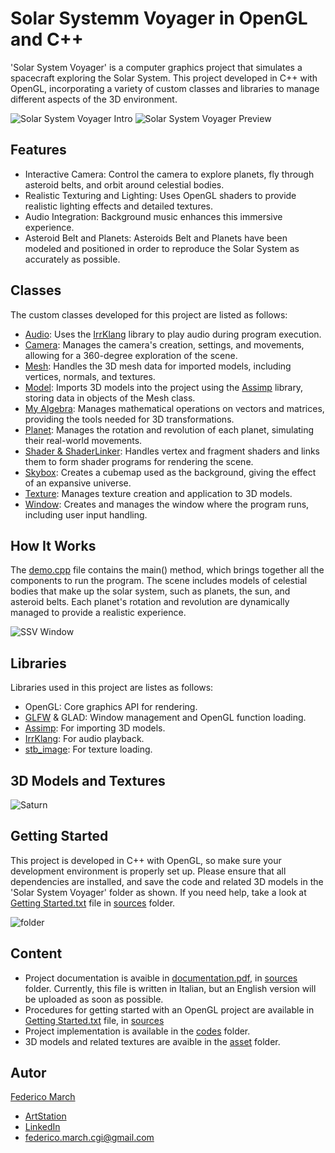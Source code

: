 # Solar Systemm Voyager in OpenGL and C++

'Solar System Voyager' is a computer graphics project that simulates a spacecraft exploring the Solar System. This project developed in C++ with OpenGL, incorporating a variety of custom classes and libraries to manage different aspects of the 3D environment. 

![Solar System Voyager Intro](https://github.com/FedericoCGI/Solar-System-Voyager-in-OpenGL-and-Cpp/blob/main/images/solarsystemintro.png)         ![Solar System Voyager Preview](https://github.com/FedericoCGI/Solar-System-Voyager-in-OpenGL-and-Cpp/blob/main/images/solarsystempreview.png)

## Features

- Interactive Camera: Control the camera to explore planets, fly through asteroid belts, and orbit around celestial bodies.
- Realistic Texturing and Lighting: Uses OpenGL shaders to provide realistic lighting effects and detailed textures.
- Audio Integration: Background music enhances this immersive experience.
- Asteroid Belt and Planets: Asteroids Belt and Planets have been modeled and positioned in order to reproduce the Solar System as accurately as possible.

## Classes

The custom classes developed for this project are listed as follows:

- [Audio](https://github.com/FedericoCGI/Solar-System-Voyager-in-OpenGL-and-Cpp/tree/main/codes/Classi%20Utili/Audio): Uses the [IrrKlang](https://github.com/FedericoCGI/Solar-System-Voyager-in-OpenGL-and-Cpp/tree/main/codes/Classi%20Utili/Audio) library to play audio during program execution.
- [Camera](https://github.com/FedericoCGI/Solar-System-Voyager-in-OpenGL-and-Cpp/tree/main/codes/Classi%20Utili/Camera): Manages the camera's creation, settings, and movements, allowing for a 360-degree exploration of the scene.
- [Mesh](https://github.com/FedericoCGI/Solar-System-Voyager-in-OpenGL-and-Cpp/tree/main/codes/Classi%20Utili/Mesh): Handles the 3D mesh data for imported models, including vertices, normals, and textures.
- [Model](https://github.com/FedericoCGI/Solar-System-Voyager-in-OpenGL-and-Cpp/tree/main/codes/Classi%20Utili/Model): Imports 3D models into the project using the [Assimp](https://github.com/FedericoCGI/Solar-System-Voyager-in-OpenGL-and-Cpp/tree/main/codes/Classi%20Utili/Assimp) library, storing data in objects of the Mesh class.
- [My Algebra](https://github.com/FedericoCGI/Solar-System-Voyager-in-OpenGL-and-Cpp/tree/main/codes/Classi%20Utili/My%20Algebra): Manages mathematical operations on vectors and matrices, providing the tools needed for 3D transformations.
- [Planet](https://github.com/FedericoCGI/Solar-System-Voyager-in-OpenGL-and-Cpp/tree/main/codes): Manages the rotation and revolution of each planet, simulating their real-world movements.
- [Shader & ShaderLinker](https://github.com/FedericoCGI/Solar-System-Voyager-in-OpenGL-and-Cpp/tree/main/codes/Classi%20Utili/Shader): Handles vertex and fragment shaders and links them to form shader programs for rendering the scene.
- [Skybox](https://github.com/FedericoCGI/Solar-System-Voyager-in-OpenGL-and-Cpp/tree/main/codes/Classi%20Utili/Skybox): Creates a cubemap used as the background, giving the effect of an expansive universe.
- [Texture](https://github.com/FedericoCGI/Solar-System-Voyager-in-OpenGL-and-Cpp/tree/main/codes/Classi%20Utili/Texture): Manages texture creation and application to 3D models.
- [Window](https://github.com/FedericoCGI/Solar-System-Voyager-in-OpenGL-and-Cpp/tree/main/codes/Classi%20Utili/OPENGL%20Window): Creates and manages the window where the program runs, including user input handling.

## How It Works

The [demo.cpp](https://github.com/FedericoCGI/Solar-System-Voyager-in-OpenGL-and-Cpp/blob/main/codes/demo.cpp) file contains the main() method, which brings together all the components to run the program. The scene includes models of celestial bodies that make up the solar system, such as planets, the sun, and asteroid belts. Each planet's rotation and revolution are dynamically managed to provide a realistic experience.

![SSV Window](https://github.com/FedericoCGI/Solar-System-Voyager-in-OpenGL-and-Cpp/blob/main/images/ssv_window.png)

## Libraries

Libraries used in this project are listes as follows:
- OpenGL: Core graphics API for rendering.
- [GLFW](https://github.com/FedericoCGI/Solar-System-Voyager-in-OpenGL-and-Cpp/tree/main/codes/Classi%20Utili/GLFW%20%20for%20OPENGL%20lib) & GLAD: Window management and OpenGL function loading.
- [Assimp](https://github.com/FedericoCGI/Solar-System-Voyager-in-OpenGL-and-Cpp/tree/main/codes/Classi%20Utili/Assimp/lib): For importing 3D models.
- [IrrKlang](https://github.com/FedericoCGI/Solar-System-Voyager-in-OpenGL-and-Cpp/tree/main/codes/Classi%20Utili/Audio): For audio playback.
- [stb_image](https://github.com/FedericoCGI/Solar-System-Voyager-in-OpenGL-and-Cpp/tree/main/codes/Classi%20Utili/Texture): For texture loading.

## 3D Models and Textures

![Saturn](https://github.com/FedericoCGI/Solar-System-Voyager-in-OpenGL-and-Cpp/blob/main/images/saturn.png)

## Getting Started

This project is developed in C++ with OpenGL, so make sure your development environment is properly set up. Please ensure that all dependencies are installed, and save the code and related 3D models in the 'Solar System Voyager' folder as shown. If you need help, take a look at [Getting Started.txt](https://github.com/FedericoCGI/Solar-System-Voyager-in-OpenGL-and-Cpp/blob/main/sources/Getting%20Started.txt) file in [sources](https://github.com/FedericoCGI/Solar-System-Voyager-in-OpenGL-and-Cpp/tree/main/sources) folder. 

![folder](https://github.com/FedericoCGI/Solar-System-Voyager-in-OpenGL-and-Cpp/blob/main/images/folder.png)

## Content
- Project documentation is avaible in [documentation.pdf](https://github.com/FedericoCGI/Solar-System-Voyager-in-OpenGL-and-Cpp/blob/main/sources/documentation.pdf), in [sources](https://github.com/FedericoCGI/Solar-System-Voyager-in-OpenGL-and-Cpp/tree/main/sources) folder. Currently, this file is written in Italian, but an English version will be uploaded as soon as possible.
- Procedures for getting started with an OpenGL project are available in [Getting Started.txt](https://github.com/FedericoCGI/Solar-System-Voyager-in-OpenGL-and-Cpp/blob/main/sources/Getting%20Started.txt) file, in [sources](https://github.com/FedericoCGI/Solar-System-Voyager-in-OpenGL-and-Cpp/tree/main/sources) 
- Project implementation is available in the [codes](https://github.com/FedericoCGI/Solar-System-Voyager-in-OpenGL-and-Cpp/tree/main/codes) folder.
- 3D models and related textures are avaible in the [asset](https://github.com/FedericoCGI/Solar-System-Voyager-in-OpenGL-and-Cpp/tree/main/asset) folder.

## Autor
[Federico March](https://github.com/FedericoCGI)
- [ArtStation](https://www.artstation.com/federicomarch_cgi)
- [LinkedIn](https://www.linkedin.com/in/federico-march-a15b17194/)
- federico.march.cgi@gmail.com

